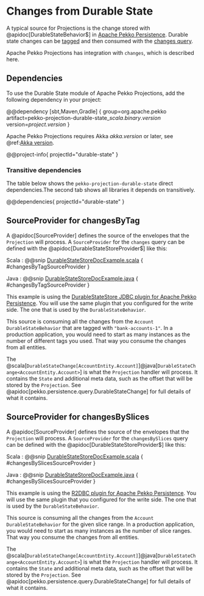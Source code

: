 # Changes from Durable State

A typical source for Projections is the change stored with @apidoc[DurableStateBehavior$] in [Apache Pekko Persistence](https://pekko.apache.org/docs/pekko/current/typed/durable-state/persistence.html). Durable state changes can be [tagged](https://pekko.apache.org/docs/pekko/current/typed/durable-state/persistence.html#tagging) and then
consumed with the [changes query](https://pekko.apache.org/docs/pekko/current/durable-state/persistence-query.html#using-query-with-akka-projections).

Apache Pekko Projections has integration with `changes`, which is described here. 

## Dependencies

To use the Durable State module of Apache Pekko Projections, add the following dependency in your project:

@@dependency [sbt,Maven,Gradle] {
  group=org.apache.pekko
  artifact=pekko-projection-durable-state_$scala.binary.version$
  version=$project.version$
}

Apache Pekko Projections requires Akka $akka.version$ or later, see @ref:[Akka version](overview.md#akka-version).

@@project-info{ projectId="durable-state" }

### Transitive dependencies

The table below shows the `pekko-projection-durable-state` direct dependencies.The second tab shows all libraries it depends on transitively.

@@dependencies{ projectId="durable-state" }

## SourceProvider for changesByTag

A @apidoc[SourceProvider] defines the source of the envelopes that the `Projection` will process. A `SourceProvider`
for the `changes` query can be defined with the @apidoc[DurableStateStoreProvider$] like this:

Scala
:  @@snip [DurableStateStoreDocExample.scala](/examples/src/test/scala/docs/state/DurableStateStoreDocExample.scala) { #changesByTagSourceProvider }

Java
:  @@snip [DurableStateStoreDocExample.java](/examples/src/test/java/jdocs/state/DurableStateStoreDocExample.java) { #changesByTagSourceProvider }

This example is using the [DurableStateStore JDBC plugin for Apache Pekko Persistence](https://doc.akka.io/docs/akka-persistence-jdbc/current/durable-state-store.html).
You will use the same plugin that you configured for the write side. The one that is used by the `DurableStateBehavior`.

This source is consuming all the changes from the `Account` `DurableStateBehavior` that are tagged with `"bank-accounts-1"`. In a production application, you would need to start as many instances as the number of different tags you used. That way you consume the changes from all entities.

The @scala[`DurableStateChange[AccountEntity.Account]`]@java[`DurableStateChange<AccountEntity.Account>`] is what the `Projection`
handler will process. It contains the `State` and additional meta data, such as the offset that will be stored
by the `Projection`. See @apidoc[pekko.persistence.query.DurableStateChange] for full details of what it contains. 

## SourceProvider for changesBySlices

A @apidoc[SourceProvider] defines the source of the envelopes that the `Projection` will process. A `SourceProvider`
for the `changesBySlices` query can be defined with the @apidoc[DurableStateStoreProvider$] like this:

Scala
:  @@snip [DurableStateStoreDocExample.scala](/examples/src/test/scala/docs/state/DurableStateStoreDocExample.scala) { #changesBySlicesSourceProvider }

Java
:  @@snip [DurableStateStoreDocExample.java](/examples/src/test/java/jdocs/state/DurableStateStoreBySlicesDocExample.java) { #changesBySlicesSourceProvider }

This example is using the [R2DBC plugin for Apache Pekko Persistence](https://doc.akka.io/docs/akka-persistence-r2dbc/current/query.html).
You will use the same plugin that you configured for the write side. The one that is used by the `DurableStateBehavior`.

This source is consuming all the changes from the `Account` `DurableStateBehavior` for the given slice range. In a production application, you would need to start as many instances as the number of slice ranges. That way you consume the changes from all entities.

The @scala[`DurableStateChange[AccountEntity.Account]`]@java[`DurableStateChange<AccountEntity.Account>`] is what the `Projection`
handler will process. It contains the `State` and additional meta data, such as the offset that will be stored
by the `Projection`. See @apidoc[pekko.persistence.query.DurableStateChange] for full details of what it contains. 
